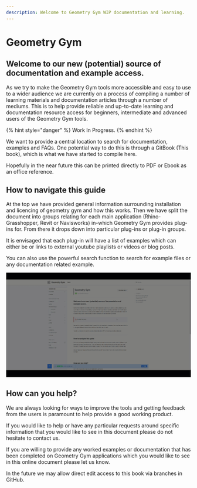 ```yaml
---
description: Welcome to Geometry Gym WIP documentation and learning.
---
```


# Geometry Gym

## Welcome to our new \(potential\) source of documentation and example access. 

As we try to make the Geometry Gym tools more accessible and easy to use to a wider audience we are currently on a process of compiling a number of learning materials and documentation articles through a number of mediums. This is to help provide reliable and up-to-date learning and documentation resource access for beginners, intermediate and advanced users of the Geometry Gym tools. 

{% hint style="danger" %}
Work In Progress. 
{% endhint %}

We want to provide a central location to search for documentation, examples and FAQs. One potential way to do this is through a GitBook \(This book\), which is what we have started to compile here. 

Hopefully in the near future this can be printed directly to PDF or Ebook as an office reference.

## How to navigate this guide

At the top we have provided general information surrounding installation and licencing of geometry gym and how this works.  Then we have split the document into groups relating for each main application \(Rhino-Grasshopper, Revit or Navisworks\) in-which Geometry Gym provides plug-ins for. From there it drops down into particular plug-ins or plug-in groups. 

It is envisaged that each plug-in will have a list of examples which can either be or links to external youtube playlists or videos or blog posts. 

You can also use the powerful search function to search for example files or any documentation related example. 

![Using search](.gitbook/assets/2018-12-03_16-34-12.gif)

## How can you help?

We are always looking for ways to improve the tools and getting feedback from the users is paramount to help provide a good working product.

If you would like to help or have any particular requests around specific information that you would like to see in this document please do not hesitate to contact us. 

If you are willing to provide any worked examples or documentation that has been completed on Geometry Gym applications which you would like to see in this online document please let us know.

In the future we may allow direct edit access to this book via branches in GitHub.

